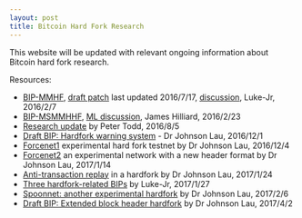```yaml
---
layout: post
title: Bitcoin Hard Fork Research
---
```


This website will be updated with relevant ongoing information about Bitcoin hard fork research.

Resources: 

- [BIP-MMHF](https://github.com/luke-jr/bips/blob/bip-mmhf/bip-mmhf.mediawiki), [draft patch](https://github.com/luke-jr/bitcoin/compare/bc94b87%E2%80%A6luke-jr:hardfork2016) last updated 2016/7/17, [discussion](https://lists.linuxfoundation.org/pipermail/bitcoin-dev/2016-February/012377.html), Luke-Jr, 2016/2/7
- [BIP-MSMMHHF](https://github.com/jameshilliard/bips/blob/bip-msmmhhf/bip-msmmhhf.mediawiki), [ML discussion](https://lists.linuxfoundation.org/pipermail/bitcoin-dev/2016-February/012457.html), James Hilliard, 2016/2/23
- [Research update](https://petertodd.org/2016/hardforks-after-the-segwit-blocksize-increase) by Peter Todd, 2016/8/5
- [Draft BIP: Hardfork warning system](https://lists.linuxfoundation.org/pipermail/bitcoin-dev/2016-December/013332.html) - Dr Johnson Lau, 2016/12/1
- [Forcenet1](https://lists.linuxfoundation.org/pipermail/bitcoin-dev/2016-December/013338.html) experimental hard fork testnet by Dr Johnson Lau, 2016/12/4
- [Forcenet2](https://lists.linuxfoundation.org/pipermail/bitcoin-dev/2017-January/013472.html) an experimental network with a new header format by Dr Johnson Lau, 2017/1/14
- [Anti-transaction replay](https://lists.linuxfoundation.org/pipermail/bitcoin-dev/2017-January/013473.html) in a hardfork by Dr Johnson Lau, 2017/1/24
- [Three hardfork-related BIPs](https://lists.linuxfoundation.org/pipermail/bitcoin-dev/2017-January/013496.html) by Luke-Jr, 2017/1/27
- [Spoonnet: another experimental hardfork](https://lists.linuxfoundation.org/pipermail/bitcoin-dev/2017-February/013542.html) by Dr Johnson Lau, 2017/2/6
- [Draft BIP: Extended block header hardfork](https://lists.linuxfoundation.org/pipermail/bitcoin-dev/2017-April/013964.html) by Dr Johnson Lau, 2017/4/2
